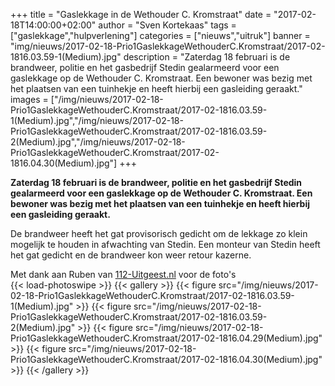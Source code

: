 +++
title = "Gaslekkage in de Wethouder C. Kromstraat"
date = "2017-02-18T14:00:00+02:00"
author = "Sven Kortekaas"
tags = ["gaslekkage","hulpverlening"]
categories = ["nieuws","uitruk"]
banner = "img/nieuws/2017-02-18-Prio1GaslekkageWethouderC.Kromstraat/2017-02-1816.03.59-1(Medium).jpg"
description = "Zaterdag 18 februari is de brandweer, politie en het gasbedrijf Stedin gealarmeerd voor een gaslekkage op de Wethouder C. Kromstraat. Een bewoner was bezig met het plaatsen van een tuinhekje en heeft hierbij een gasleiding geraakt."
images = ["/img/nieuws/2017-02-18-Prio1GaslekkageWethouderC.Kromstraat/2017-02-1816.03.59-1(Medium).jpg","/img/nieuws/2017-02-18-Prio1GaslekkageWethouderC.Kromstraat/2017-02-1816.03.59-2(Medium).jpg","/img/nieuws/2017-02-18-Prio1GaslekkageWethouderC.Kromstraat/2017-02-1816.04.30(Medium).jpg"]
+++

**Zaterdag 18 februari is de brandweer, politie en het gasbedrijf Stedin gealarmeerd voor een gaslekkage op de Wethouder C. Kromstraat. Een bewoner was bezig met het plaatsen van een tuinhekje en heeft hierbij een gasleiding geraakt.**  

De brandweer heeft het gat provisorisch gedicht om de lekkage zo klein mogelijk te houden in afwachting van Stedin. Een monteur van Stedin heeft het gat gedicht en de brandweer kon weer retour kazerne.  

Met dank aan Ruben van [112-Uitgeest.nl](https://www.112-uitgeest.nl) voor de foto's  
​
{{< load-photoswipe >}}
{{< gallery >}}
  {{< figure src="/img/nieuws/2017-02-18-Prio1GaslekkageWethouderC.Kromstraat/2017-02-1816.03.59-1(Medium).jpg" >}}
  {{< figure src="/img/nieuws/2017-02-18-Prio1GaslekkageWethouderC.Kromstraat/2017-02-1816.03.59-2(Medium).jpg" >}}
  {{< figure src="/img/nieuws/2017-02-18-Prio1GaslekkageWethouderC.Kromstraat/2017-02-1816.04.29(Medium).jpg" >}}
  {{< figure src="/img/nieuws/2017-02-18-Prio1GaslekkageWethouderC.Kromstraat/2017-02-1816.04.30(Medium).jpg" >}}
{{< /gallery >}}
